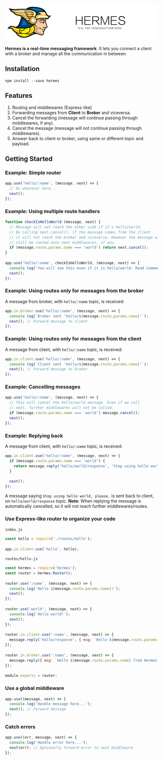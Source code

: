 ![](./hermes.jpg)

**Hermes is a real-time messaging framework**. It lets you connect a client with a
broker and manage all the communication in between.

## Installation

```
npm install --save hermes
```

## Features

1. Routing and middlewares (Express-like)
2. Forwarding messages from **Client** to **Broker** and viceversa.
3. Cancel the forwarding (message will continue passing through middlewares, if any).
4. Cancel the message (message will not continue passing through middlewares).
5. Answer back to client or broker, using same or different topic and payload.

## Getting Started

### Example: Simple router
```js
app.use('hello/:name', (message, next) => {
  // Do whatever here...
  next();
});
```

### Example: Using multiple route handlers
```js
function checkIsHelloWorld (message, next) {
  // Message will not reach the other side if it's hello/world.
  // By calling next.cancel(), if the message comes from the client
  // it will not reach the broker and viceversa. However the message will
  // still be routed onto next middlewares, if any.
  if (message.route.params.name === 'world') return next.cancel();
}

app.use('hello/:name', checkIsHelloWorld, (message, next) => {
  console.log('You will see this even if it is hello/world. Read comments above.');
  next();
});
```

### Example: Using routes only for messages from the broker

A message from broker, with `hello/:name` topic, is received:

```js
app.in.broker.use('hello/:name', (message, next) => {
  console.log(`Broker sent 'hello/${message.route.params.name}'`);
  next(); // Forward message to client
});
```

### Example: Using routes only for messages from the client

A message from client, with `hello/:name` topic, is received:

```js
app.in.client.use('hello/:name', (message, next) => {
  console.log(`Client sent 'hello/${message.route.params.name}'`);
  next(); // Forward message to broker
});
```

### Example: Cancelling messages

```js
app.use('hello/:name', (message, next) => {
  // This will cancel the hello/world message. Even if we call
  // next, further middlewares will not be called.
  if (message.route.params.name === 'world') message.cancel();
  next();
});
```

### Example: Replying back

A message from client, with `hello/:name` topic, is received:

```js
app.in.client.use('hello/:name', (message, next) => {
  if (message.route.params.name === 'world') {
    return message.reply('hello/world/response', 'Stop using hello world, please.');
  }

  next();
});
```

A message saying `Stop using hello world, please.` is sent back to client,
on `hello/world/response` topic. **Note**: When replying the message is automatically
cancelled, so it will not reach further middlewares/routes.

### Use Express-like router to organize your code

`index.js`
```js
const hello = require('./routes/hello');

app.in.client.use('hello', hello);
```

`routes/hello.js`
```js
const hermes = require('hermes');
const router = hermes.Router();

router.use(':name', (message, next) => {
  console.log(`Hello ${message.route.params.name}!`);
  next();
});

router.use('world', (message, next) => {
  console.log(`Hello world!`);
  next();
});

router.in.client.use(':name', (message, next) => {
  message.reply('hello/response', { msg: `Hello ${message.route.params.name} from Hermes!` });
});

router.in.broker.use(':name', (message, next) => {
  message.reply({ msg: `Hello ${message.route.params.name} from Hermes!` });
});

module.exports = router;
```

### Use a global middleware

```js
app.use((message, next) => {
  console.log('Handle message here...');
  next(); // Forward message
});
```

### Catch errors

```js
app.use((err, message, next) => {
  console.log('Handle error here...');
  next(err); // Optionally forward error to next middleware
});
```
